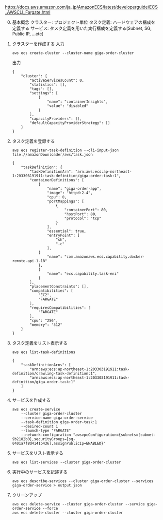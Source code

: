 https://docs.aws.amazon.com/ja_jp/AmazonECS/latest/developerguide/ECS_AWSCLI_Fargate.html

0. 基本概念
    クラスター: プロジェクト単位
    タスク定義: ハードウェアの構成を定義する
    サービス: タスク定義を用いた実行構成を定義する(Subnet, SG, Public IP, ...etc)

1. クラスターを作成する
    入力
    ```
    aws ecs create-cluster --cluster-name giga-order-cluster
    ```
    出力
    ```
    {
        "cluster": {
            "activeServicesCount": 0,
            "statistics": [],
            "tags": [],
            "settings": [
                {
                    "name": "containerInsights",
                    "value": "disabled"
                }
            ],
            "capacityProviders": [],
            "defaultCapacityProviderStrategy": []
        }
    }
    ```

2. タスク定義を登録する
    ```
    aws ecs register-task-definition --cli-input-json file://amazonDownloader/aws/task.json
    ```
    ```
    {
        "taskDefinition": {
            "taskDefinitionArn": "arn:aws:ecs:ap-northeast-1:203303191911:task-definition/giga-order-task:1",
            "containerDefinitions": [
                {
                    "name": "giga-order-app",
                    "image": "httpd:2.4",
                    "cpu": 0,
                    "portMappings": [
                        {
                            "containerPort": 80,
                            "hostPort": 80,
                            "protocol": "tcp"
                        }
                    ],
                    "essential": true,
                    "entryPoint": [
                        "sh",
                        "-c"
                    ],
                {
                    "name": "com.amazonaws.ecs.capability.docker-remote-api.1.18"
                },
                {
                    "name": "ecs.capability.task-eni"
                }
            ],
            "placementConstraints": [],
            "compatibilities": [
                "EC2",
                "FARGATE"
            ],
            "requiresCompatibilities": [
                "FARGATE"
            ],
            "cpu": "256",
            "memory": "512"
        }
    }
    ```

3. タスク定義をリスト表示する
    ```
    aws ecs list-task-definitions
    ```

    ```
    {
        "taskDefinitionArns": [
            "arn:aws:ecs:ap-northeast-1:203303191911:task-definition/crawling-task-definition:1",
            "arn:aws:ecs:ap-northeast-1:203303191911:task-definition/giga-order-task:1"
        ]
    }
    ```

4. サービスを作成する
    ```
    aws ecs create-service 
        --cluster giga-order-cluster 
        --service-name giga-order-service 
        --task-definition giga-order-task:1 
        --desired-count 1 
        --launch-type "FARGATE" 
        --network-configuration "awsvpcConfiguration={subnets=[subnet-9b2182b0],securityGroups=[sg-0401a7f8d4141b436],assignPublicIp=ENABLED}"
    ```

5. サービスをリスト表示する
    ```
    aws ecs list-services --cluster giga-order-cluster
    ```

6. 実行中のサービスを記述する
    ```
    aws ecs describe-services --cluster giga-order-cluster --services giga-order-service > output.json
    ```

7. クリーンアップ
    ```
    aws ecs delete-service --cluster giga-order-cluster --service giga-order-service --force
    aws ecs delete-cluster --cluster giga-order-cluster
    ```